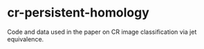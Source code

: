 # cr-persistent-homology
Code and data used in the paper on CR image classification via jet equivalence.
